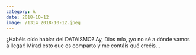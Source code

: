 ```yaml
--- 
category: A 
date: 2018-10-12 
image: /1314_2018-10-12.jpeg 
--- 
```


¿Habéis oído hablar del DATAISMO? Ay, Dios mío, ¡yo no sé a dónde vamos a llegar! Mirad esto que os comparto y me contáis qué creéis...